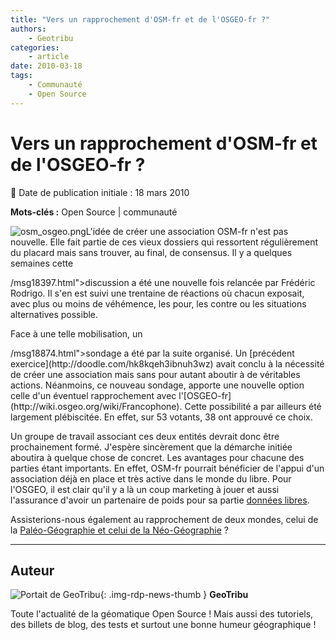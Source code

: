 ```yaml
---
title: "Vers un rapprochement d'OSM-fr et de l'OSGEO-fr ?"
authors:
    - Geotribu
categories:
    - article
date: 2010-03-18
tags:
    - Communauté
    - Open Source
---
```


# Vers un rapprochement d'OSM-fr et de l'OSGEO-fr ?

:calendar: Date de publication initiale : 18 mars 2010

**Mots-clés :** Open Source | communauté

![osm_osgeo.png](https://cdn.geotribu.fr/img/divers/osm_osgeo.png)L'idée de créer une association OSM-fr n'est pas nouvelle. Elle fait partie de ces vieux dossiers qui ressortent régulièrement du placard mais sans trouver, au final, de consensus. Il y a quelques semaines cette [](http:%20%20<span%20id=)

<!-- document.getElementById('7fcabfe4911afec8b5b8fd80ef54fc7b1cfad1d3').innerHTML = '<a href="&#109;&#97;&#105;&#108;&#116;&#111;&#58;&#47;&#47;&#119;&#119;&#119;&#46;&#109;&#97;&#105;&#108;&#45;&#97;&#114;&#99;&#104;&#105;&#118;&#101;&#46;&#99;&#111;&#109;&#47;&#116;&#97;&#108;&#107;&#45;&#102;&#114;&#64;&#111;&#112;&#101;&#110;&#115;&#116;&#114;&#101;&#101;&#116;&#109;&#97;&#112;&#46;&#111;&#114;&#103;">&#47;&#47;&#119;&#119;&#119;&#46;&#109;&#97;&#105;&#108;&#45;&#97;&#114;&#99;&#104;&#105;&#118;&#101;&#46;&#99;&#111;&#109;&#47;&#116;&#97;&#108;&#107;&#45;&#102;&#114;&#64;&#111;&#112;&#101;&#110;&#115;&#116;&#114;&#101;&#101;&#116;&#109;&#97;&#112;&#46;&#111;&#114;&#103;</a>'; // --> /msg18397.html">discussion a été une nouvelle fois relancée par Frédéric Rodrigo. Il s'en est suivi une trentaine de réactions où chacun exposait, avec plus ou moins de véhémence, les pour, les contre ou les situations alternatives possible.

Face à une telle mobilisation, un [](http:%20%20<span%20id=)

<!-- document.getElementById('b605c87554ef12002a17312a2b9fd78634a2745c').innerHTML = '<a href="&#109;&#97;&#105;&#108;&#116;&#111;&#58;&#47;&#47;&#119;&#119;&#119;&#46;&#109;&#97;&#105;&#108;&#45;&#97;&#114;&#99;&#104;&#105;&#118;&#101;&#46;&#99;&#111;&#109;&#47;&#116;&#97;&#108;&#107;&#45;&#102;&#114;&#64;&#111;&#112;&#101;&#110;&#115;&#116;&#114;&#101;&#101;&#116;&#109;&#97;&#112;&#46;&#111;&#114;&#103;">&#47;&#47;&#119;&#119;&#119;&#46;&#109;&#97;&#105;&#108;&#45;&#97;&#114;&#99;&#104;&#105;&#118;&#101;&#46;&#99;&#111;&#109;&#47;&#116;&#97;&#108;&#107;&#45;&#102;&#114;&#64;&#111;&#112;&#101;&#110;&#115;&#116;&#114;&#101;&#101;&#116;&#109;&#97;&#112;&#46;&#111;&#114;&#103;</a>'; // --> /msg18874.html">sondage a été par la suite organisé. Un [précédent exercice](http://doodle.com/hk8kqeh3ibnuh3wz) avait conclu à la nécessité de créer une association mais sans pour autant aboutir à de véritables actions. Néanmoins, ce nouveau sondage, apporte une nouvelle option celle d'un éventuel rapprochement avec l'[OSGEO-fr](http://wiki.osgeo.org/wiki/Francophone). Cette possibilité a par ailleurs été largement plébiscitée. En effet, sur 53 votants, 38 ont approuvé ce choix.

Un groupe de travail associant ces deux entités devrait donc être prochainement formé. J'espère sincèrement que la démarche initiée aboutira à quelque chose de concret. Les avantages pour chacune des parties étant importants. En effet, OSM-fr pourrait bénéficier de l'appui d'un association déjà en place et très active dans le monde du libre. Pour l'OSGEO, il est clair qu'il y a là un coup marketing à jouer et aussi l'assurance d'avoir un partenaire de poids pour sa partie [données libres](http://wiki.osgeo.org/wiki/Objectifs_Donnees_fr).

Assisterions-nous également au rapprochement de deux mondes, celui de la [Paléo-Géographie et celui de la Néo-Géographie](http://www.cadmaps.com/gisblog/?p=76) ?

----

## Auteur

![Portait de GeoTribu](https://cdn.geotribu.fr/img/internal/charte/geotribu_logo_64x64.png){: .img-rdp-news-thumb }
**GeoTribu**

Toute l'actualité de la géomatique Open Source ! Mais aussi des tutoriels, des billets de blog, des tests et surtout une bonne humeur géographique !
